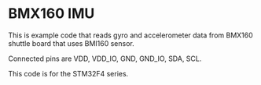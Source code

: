 # BMX160 IMU

This is example code that reads gyro and accelerometer data from BMX160 shuttle board that uses BMI160 sensor.

Connected pins are VDD, VDD_IO, GND, GND_IO, SDA, SCL.

This code is for the STM32F4 series.
